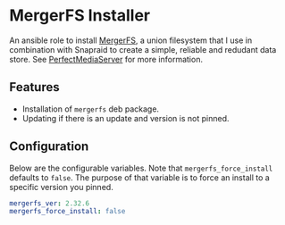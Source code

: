 # MergerFS Installer

An ansible role to install [MergerFS](https://github.com/trapexit/mergerfs/), a union filesystem that I use in combination with Snapraid to create a simple, reliable  and redudant data store.  See [PerfectMediaServer](https://perfectmediaserver.com/tech-stack/mergerfs.html) for more information.

## Features

- Installation of `mergerfs` deb package.
- Updating if there is an update and version is not pinned.

## Configuration

Below are the configurable variables.  Note that `mergerfs_force_install` defaults to `false`.  The purpose of that variable is to force an install to a specific version you pinned.

```yaml
mergerfs_ver: 2.32.6
mergerfs_force_install: false
```